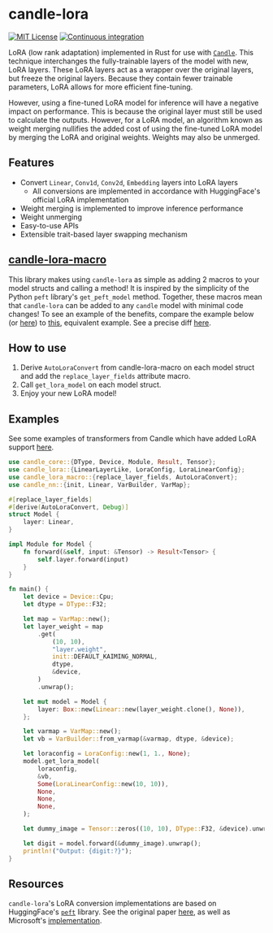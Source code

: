 # candle-lora
[![MIT License](https://img.shields.io/badge/License-MIT-informational)](LICENSE)
[![Continuous integration](https://github.com/EricLBuehler/candle-lora/actions/workflows/ci.yml/badge.svg)](https://github.com/EricLBuehler/candle-lora/actions/workflows/ci.yml)

LoRA (low rank adaptation) implemented in Rust for use with [`Candle`](https://github.com/huggingface/candle/tree/main). This technique
interchanges the fully-trainable layers of the model with new, LoRA layers. These LoRA layers act as a wrapper over the original layers, but freeze
the original layers. Because they contain fewer trainable parameters, LoRA allows for more efficient fine-tuning. 

However, using a fine-tuned LoRA model for inference will have a negative impact on performance. This is because the original layer must still be used to calculate the outputs. However, for a LoRA model, an algorithm known as weight merging nullifies the added cost of using the
fine-tuned LoRA model by merging the LoRA and original weights. Weights may also be unmerged.

## Features
- Convert `Linear`, `Conv1d`, `Conv2d`, `Embedding` layers into LoRA layers
    - All conversions are implemented in accordance with HuggingFace's official LoRA implementation
- Weight merging is implemented to improve inference performance
- Weight unmerging
- Easy-to-use APIs
- Extensible trait-based layer swapping mechanism

## [candle-lora-macro](https://github.com/EricLBuehler/candle-lora-macro)
This library makes using `candle-lora` as simple as adding 2 macros to your model structs and calling a method! It is inspired by the simplicity of the Python `peft` library's `get_peft_model` method. 
Together, these macros mean that `candle-lora` can be added to any `candle` model with minimal code changes! To see an example of the benefits, compare the example below (or [here](candle-lora-examples/examples/linear_macro.rs)) to [this](candle-lora-examples/examples/linear.rs), equivalent example. See a precise diff [here](candle-lora-examples/examples/macro_diff.txt).

## How to use
1) Derive `AutoLoraConvert` from candle-lora-macro on each model struct and add the `replace_layer_fields` attribute macro.
2) Call `get_lora_model` on each model struct.
3) Enjoy your new LoRA model!


## Examples

See some examples of transformers from Candle which have added LoRA support [here](candle-lora-transformers/examples/).

```rust
use candle_core::{DType, Device, Module, Result, Tensor};
use candle_lora::{LinearLayerLike, LoraConfig, LoraLinearConfig};
use candle_lora_macro::{replace_layer_fields, AutoLoraConvert};
use candle_nn::{init, Linear, VarBuilder, VarMap};

#[replace_layer_fields]
#[derive(AutoLoraConvert, Debug)]
struct Model {
    layer: Linear,
}

impl Module for Model {
    fn forward(&self, input: &Tensor) -> Result<Tensor> {
        self.layer.forward(input)
    }
}

fn main() {
    let device = Device::Cpu;
    let dtype = DType::F32;

    let map = VarMap::new();
    let layer_weight = map
        .get(
            (10, 10),
            "layer.weight",
            init::DEFAULT_KAIMING_NORMAL,
            dtype,
            &device,
        )
        .unwrap();

    let mut model = Model {
        layer: Box::new(Linear::new(layer_weight.clone(), None)),
    };

    let varmap = VarMap::new();
    let vb = VarBuilder::from_varmap(&varmap, dtype, &device);

    let loraconfig = LoraConfig::new(1, 1., None);
    model.get_lora_model(
        loraconfig,
        &vb,
        Some(LoraLinearConfig::new(10, 10)),
        None,
        None,
        None,
    );

    let dummy_image = Tensor::zeros((10, 10), DType::F32, &device).unwrap();

    let digit = model.forward(&dummy_image).unwrap();
    println!("Output: {digit:?}");
}
```

## Resources
`candle-lora`'s LoRA conversion implementations are based on HuggingFace's [`peft`](https://github.com/huggingface/peft/tree/main) library. See the original paper [here](https://arxiv.org/pdf/2106.09685.pdf), as well as Microsoft's [implementation](https://github.com/microsoft/LoRA).